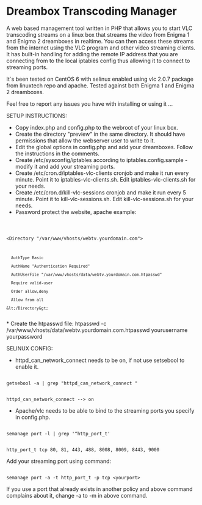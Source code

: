 # Dreambox Transcoding Manager

A web based management tool written in PHP that allows you to start VLC transcoding streams on a linux box that streams the video from Enigma 1 and Enigma 2 dreamboxes in realtime. You can then access these streams from the internet using the VLC program and other video streaming clients.
It has built-in handling for adding the remote IP address that you are connecting from to the local iptables config thus allowing it to connect to streaming ports.

It´s been tested on CentOS 6 with selinux enabled using vlc 2.0.7 package from linuxtech repo and apache. Tested against both Enigma 1 and Enigma 2 dreamboxes.

Feel free to report any issues you have with installing or using it ...

SETUP INSTRUCTIONS:
* Copy index.php and config.php to the webroot of your linux box.
* Create the directory "preview" in the same directory. It should have permissions that allow the webserver user to write to it.
* Edit the global options in config.php and add your dreamboxes. Follow the instructions in the comments.
* Create /etc/sysconfig/iptables according to iptables.config.sample - modify it and add your streaming ports.
* Create /etc/cron.d/iptables-vlc-clients cronjob and make it run every minute. Point it to iptables-vlc-clients.sh. Edit iptables-vlc-clients.sh for your needs.
* Create /etc/cron.d/kill-vlc-sessions cronjob and make it run every 5 minute. Point it to kill-vlc-sessions.sh. Edit kill-vlc-sessions.sh for your needs.
* Password protect the website, apache example:
<code>

   &lt;Directory "/var/www/vhosts/webtv.yourdomain.com"&gt;

      AuthType Basic
      
      AuthName "Authentication Required"
      
      AuthUserFile "/var/www/vhosts/data/webtv.yourdomain.com.htpasswd"
      
      Require valid-user
      
      Order allow,deny
      
      Allow from all
      
    &lt;/Directory&gt;
</code>
* Create the htpasswd file: htpasswd -c /var/www/vhosts/data/webtv.yourdomain.com.htpasswd yourusername yourpassword

SELINUX CONFIG:
* httpd_can_network_connect needs to be on, if not use setsebool to enable it.

<code>
getsebool -a | grep "httpd_can_network_connect "

httpd_can_network_connect --> on
</code>
* Apache/vlc needs to be able to bind to the streaming ports you specify in config.php.

<code>
semanage port -l | grep '^http_port_t'

http_port_t                    tcp      80, 81, 443, 488, 8008, 8009, 8443, 9000
</code>

Add your streaming port using command:

<code>
semanage port -a -t http_port_t -p tcp &lt;yourport&gt;
</code>

If you use a port that already exists in another policy and above command complains about it, change -a to -m in above command.

